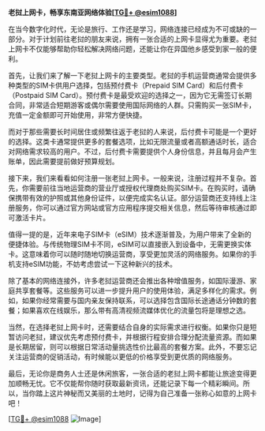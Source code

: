 **老挝上网卡，畅享东南亚网络体验[[TG💪+ @esim1088](https://t.me/s/esim1088)]**

在当今数字化时代，无论是旅行、工作还是学习，网络连接已经成为不可或缺的一部分。对于计划前往老挝的朋友来说，拥有一张合适的上网卡显得尤为重要。老挝上网卡不仅能够帮助你轻松解决网络问题，还能让你在异国他乡感受到家一般的便利。

首先，让我们来了解一下老挝上网卡的主要类型。老挝的手机运营商通常会提供多种类型的SIM卡供用户选择，包括预付费卡（Prepaid SIM Card）和后付费卡（Postpaid SIM Card）。预付费卡是最受欢迎的选择之一，因为它无需签订长期合同，非常适合短期游客或偶尔需要使用国际网络的人群。只需购买一张SIM卡，充值一定金额即可开始使用，非常方便快捷。

而对于那些需要长时间居住或频繁往返于老挝的人来说，后付费卡可能是一个更好的选择。这类卡通常提供更多的套餐选项，比如无限流量或者高额通话时长，适合对网络需求较高的用户。不过，后付费卡需要提供个人身份信息，并且每月会产生账单，因此需要提前做好预算规划。

接下来，我们来看看如何注册一张老挝上网卡。一般来说，注册过程并不复杂。首先，你需要前往当地运营商的营业厅或授权代理商处购买SIM卡。在购买时，请确保携带有效的护照或其他身份证件，以便完成实名认证。部分运营商还支持线上注册服务，你可以通过官方网站或官方应用程序提交相关信息，然后等待审核通过即可激活卡片。

值得一提的是，近年来电子SIM卡（eSIM）技术逐渐普及，为用户带来了全新的便捷体验。与传统物理SIM卡不同，eSIM可以直接嵌入到设备中，无需更换实体卡。这意味着你可以随时随地切换运营商，享受更加灵活的网络服务。如果你的手机支持eSIM功能，不妨考虑尝试一下这种新兴的技术。

除了基本的网络连接外，许多老挝运营商还会推出各种增值服务，如国际漫游、家庭共享套餐等。这些服务可以进一步提升用户的使用体验，满足多样化的需求。例如，如果你经常需要与国内亲友保持联系，可以选择包含国际长途通话分钟数的套餐；如果喜欢在线娱乐，那么带有高清视频流媒体优化的流量包将是理想之选。

当然，在选择老挝上网卡时，还需要结合自身的实际需求进行权衡。如果你只是短暂访问老挝，建议优先考虑预付费卡，并根据行程安排合理分配流量资源。而如果是长期居留，则可以根据日常活动量挑选性价比最高的套餐方案。此外，不要忘记关注运营商的促销活动，有时候能以更低的价格享受到更优质的网络服务。

最后，无论你是商务人士还是休闲旅客，一张合适的老挝上网卡都能让旅途变得更加顺畅无忧。它不仅能帮你随时获取最新资讯，还能记录下每一个精彩瞬间。所以，当你踏上这片神秘而又美丽的土地时，记得为自己准备一张称心如意的上网卡吧！

[[TG💪+ @esim1088](https://t.me/s/esim1088) ![Image](https://i.postimg.cc/4NQfJmqS/Snipaste-2025-05-13-00-14-12.png)]